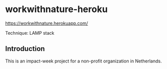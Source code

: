 # workwithnature-heroku

https://workwithnature.herokuapp.com/

Technique: LAMP stack 

## Introduction 
This is an impact-week project for a non-profit organization in Netherlands. 

